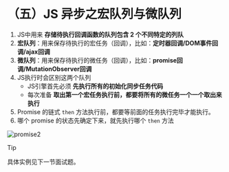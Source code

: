 # （五）JS 异步之宏队列与微队列

1. JS中用来 **存储待执行回调函数的队列包含 2 个不同特定的列队**
2. **宏队列**：用来保存待执行的宏任务（回调），比如：**定时器回调/DOM事件回调/ajax回调**
3. **微队列**：用来保存待执行的微任务（回调），比如：**promise回调/MutationObserver回调**
4. JS执行时会区别这两个队列  
    - JS引擎首先必须 **先执行所有的初始化同步任务代码**
    - 每次准备 **取出第一个宏任务执行前，都要将所有的微任务一个一个取出来执行**
5. Promise 的链式 `then` 方法执行前，都要等前面的任务执行完毕才能执行。
6. 哪个 promise 的状态先确定下来，就先执行哪个 `then` 方法

![promise2](https://cdn.jsdelivr.net/gh/Hacker-C/Picture-Bed@main/docs/promise2.6ocfwz4cb6s0.webp)

> [!TIP]
> 具体实例见下一节面试题。